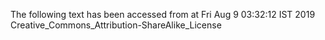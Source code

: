 The following text has been accessed from at Fri Aug 9 03:32:12 IST 2019
Creative_Commons_Attribution-ShareAlike_License
